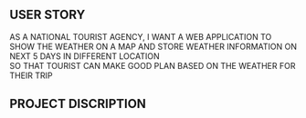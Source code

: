 ## USER STORY
AS A NATIONAL TOURIST AGENCY,
I WANT A WEB APPLICATION TO SHOW THE WEATHER ON A MAP AND STORE WEATHER INFORMATION ON NEXT 5 DAYS IN DIFFERENT LOCATION   
SO THAT TOURIST CAN MAKE GOOD PLAN BASED ON THE WEATHER FOR THEIR TRIP


## PROJECT DISCRIPTION 
